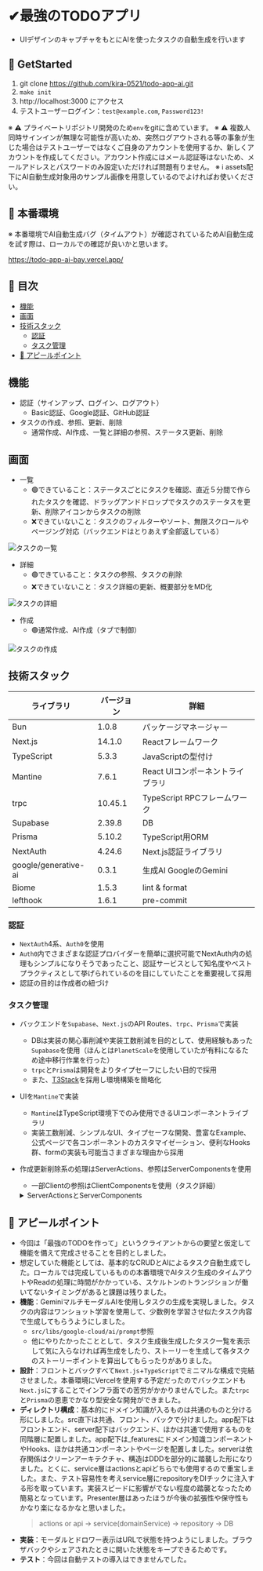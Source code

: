 # ✔最強のTODOアプリ

- UIデザインのキャプチャをもとにAIを使ったタスクの自動生成を行います

## 🚀 GetStarted

1. git clone https://github.com/kira-0521/todo-app-ai.git
2. `make init`
3. http://localhost:3000 にアクセス
4. テストユーザーログイン：`test@example.com`, `Password123!`

※ ⚠ プライベートリポジトリ開発のため`env`をgitに含めています。
※ ⚠ 複数人同時サインインが無理な可能性が高いため、突然ログアウトされる等の事象が生じた場合はテストユーザーではなくご自身のアカウントを使用するか、新しくアカウントを作成してください。アカウント作成にはメール認証等はないため、メールアドレスとパスワードのみ設定いただければ問題有りません。
※ ℹ assets配下にAI自動生成対象用のサンプル画像を用意しているのでよければお使いください。

## 🚀 本番環境

※ 本番環境でAI自動生成バグ（タイムアウト）が確認されているためAI自動生成を試す際は、ローカルでの確認が良いかと思います。

https://todo-app-ai-bay.vercel.app/

## 📖 目次

- [機能](#機能)
- [画面](#画面)
- [技術スタック](#技術スタック)
  - [認証](#認証)
  - [タスク管理](#タスク管理)
- [🙋 アピールポイント](#-アピールポイント)

## 機能

- 認証（サインアップ、ログイン、ログアウト）
  - Basic認証、Google認証、GitHub認証
- タスクの作成、参照、更新、削除
  - 通常作成、AI作成、一覧と詳細の参照、ステータス更新、削除

## 画面

- 一覧
  - 🟢できていること：ステータスごとにタスクを確認、直近５分間で作られたタスクを確認、ドラッグアンドドロップでタスクのステータスを更新、削除アイコンからタスクの削除
  - ❌できていないこと：タスクのフィルターやソート、無限スクロールやページング対応（バックエンドはとりあえず全部返している）

![タスクの一覧](/assets/list.png)

- 詳細
  - 🟢できていること：タスクの参照、タスクの削除
  - ❌できていないこと：タスク詳細の更新、概要部分をMD化

![タスクの詳細](/assets/detail.png)

- 作成
  - 🟢通常作成、AI作成（タブで制御）

![タスクの作成](/assets/create.png)

## 技術スタック


| ライブラリ | バージョン | 詳細 |
|---|---|---|
| Bun | 1.0.8 | パッケージマネージャー |
| Next.js | 14.1.0 | Reactフレームワーク |
| TypeScript | 5.3.3 | JavaScriptの型付け |
| Mantine | 7.6.1 | React UIコンポーネントライブラリ |
| trpc | 10.45.1 | TypeScript RPCフレームワーク |
| Supabase | 2.39.8 | DB |
| Prisma | 5.10.2 | TypeScript用ORM |
| NextAuth | 4.24.6 | Next.js認証ライブラリ |
| google/generative-ai | 0.3.1 | 生成AI GoogleのGemini |
| Biome | 1.5.3 | lint & format |
| lefthook | 1.6.1 | pre-commit |

### 認証

- `NextAuth`4系、`Auth0`を使用
- `Auth0`内でさまざまな認証プロバイダーを簡単に選択可能でNextAuth内の処理もシンプルになりそうであったこと、認証サービスとして知名度やベストプラクティスとして挙げられているのを目にしていたことを重要視して採用
- 認証の目的は作成者の紐づけ

### タスク管理

- バックエンドを`Supabase`、`Next.js`のAPI Routes、`trpc`、`Prisma`で実装
  - DBは実装の関心事削減や実装工数削減を目的として、使用経験もあった`Supabase`を使用（ほんとは`PlanetScale`を使用していたが有料になるため途中移行作業を行った）
  - `trpc`と`Prisma`は開発をよりタイプセーフにしたい目的で採用
  - また、[T3Stack](https://create.t3.gg/)を採用し環境構築を簡略化
- UIを`Mantine`で実装
  - `Mantine`はTypeScript環境下でのみ使用できるUIコンポーネントライブラリ
  - 実装工数削減、シンプルなUI、タイプセーフな開発、豊富なExample、公式ページで各コンポーネントのカスタマイゼーション、便利なHooks群、formの実装も可能当さまざまな理由から採用
- 作成更新削除系の処理はServerActions、参照はServerComponentsを使用
  - 一部Clientの参照はClientComponentsを使用（タスク詳細）

  <details>

    <summary>ServerActionsとServerComponents</summary>

    - ServerActionsはHTMLのformの機能でServerの関数を実行する仕組みになっているためプログレッシブエンハンスメントを実現できる。プログレッシブエンハンスメントはJavaScriptがなくても画面をインタラクティブに操作可能にするテクニック。ブラウザでのJavaScriptのレンダリングを必要とせずHTMLとCSSのみで必要不可欠な機能を提供することができる。
      - また、ServerActionsのメリットはアクション後のキャッシュのリバリデートやページのリダイレクトをサーバーサイドで行えること。これまで、
        - > クライアント処理(formの状態更新(JS)、バリデーション)->サーバー処理(バリデーション、DB操作、結果返却)->クライアント処理(結果によるUIの状態更新、リダイレクト、リバリデート)
        - の順で行っていたことを、
        - > クライント（form状態更新（HTML））->サーバー（バリデーション、DB操作、結果返却、リバリデート、リダイレクト）->クライアント（必要あればUI更新）
        - のように実現可能になった。そのため処理的にも高速になるうえ、プログレッシブエンハンスメント化でもリバリデートやリダイレクトが行うことができる。
    - ServerComponentsはコンポーネント単位でサーバーでのJSレンダリングを可能とするためデータフェッチングもサーバーサイドで行う。Suspenseとの統合で出来上がったUIからユーザーに操作・閲覧を提供できるためUX向上につながる。

  </details>

## 🙋 アピールポイント

- 今回は「最強のTODOを作って」というクライアントからの要望と仮定して機能を備えて完成させることを目的としました。
- 想定していた機能としては、基本的なCRUDとAIによるタスク自動生成でした。ローカルでは完成しているものの本番環境でAIタスク生成のタイムアウトやReadの処理に時間がかかっている、スケルトンのトランジションが働いてないタイミングがあると課題は残りました。
- **機能**：GeminiマルチモーダルAIを使用しタスクの生成を実現しました。タスクの内容はワンショット学習を使用して、少数例を学習させ似たタスク内容で生成してもらうようにしました。
  - `src/libs/google-cloud/ai/prompt`参照
  - 他にやりたかったこととして、タスク生成後生成したタスク一覧を表示して気に入らなければ再生成をしたり、ストーリーを生成して各タスクのストーリーポイントを算出してもらったりがありました。
- **設計**：フロントとバックすべて`Next.js`+`TypeScript`でミニマルな構成で完結させました。本番環境にVercelを使用する予定だったのでバックエンドも`Next.js`にすることでインフラ面での苦労がかかりませんでした。また`trpc`と`Prisma`の恩恵でかなり型安全な開発ができました。
- **ディレクトリ構成**：基本的にドメイン知識が入るものは共通のものと分ける形にしました。src直下は共通、フロント、バックで分けました。app配下はフロントエンド、server配下はバックエンド、ほかは共通で使用するものを同階層に配置しました。app配下は_featuresにドメイン知識コンポーネントやHooks、ほかは共通コンポーネントやページを配置しました。serverは依存関係はクリーンアーキテクチャ、構造はDDDを部分的に踏襲した形になりました。とくに、service層はactionsとapiどちらでも使用するので重宝しました。また、テスト容易性を考えservice層にrepositoryをDIチックに注入する形を取っています。実装スピードに影響がでない程度の踏襲となったため簡易となっています。Presenter層はあったほうが今後の拡張性や保守性もかなり楽になるかなと思いました。
  > actions or api -> service(domainService) -> repository -> DB
- **実装**：モーダルとドロワー表示はURLで状態を持つようにしました。ブラウザバックやシェアされたときに開いた状態をキープできるためです。
- **テスト**：今回は自動テストの導入はできませんでした。